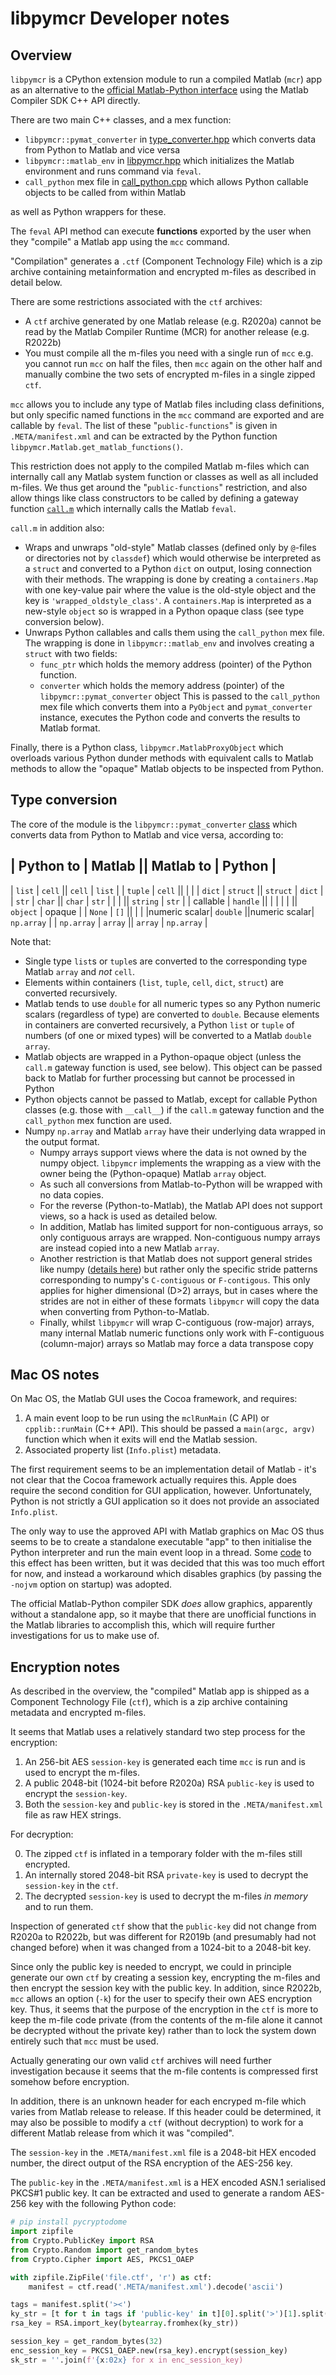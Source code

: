 # libpymcr Developer notes

## Overview

`libpymcr` is a CPython extension module to run a compiled Matlab (`mcr`) app as an alternative to the
[official Matlab-Python interface](https://www.mathworks.com/help/compiler_sdk/python_packages.html)
using the Matlab Compiler SDK C++ API directly.

There are two main C++ classes, and a mex function:

* `libpymcr::pymat_converter` in [type_converter.hpp](../../src/type_converter.hpp)
  which converts data from Python to Matlab and vice versa
* `libpymcr::matlab_env` in [libpymcr.hpp](../../src/libpymcr.hpp)
  which initializes the Matlab environment and runs command via `feval`.
* `call_python` mex file in [call_python.cpp](../../src/call_python.cpp)
  which allows Python callable objects to be called from within Matlab

as well as Python wrappers for these.

The `feval` API method can execute **functions** exported by the user
when they "compile" a Matlab app using the `mcc` command.

"Compilation" generates a `.ctf` (Component Technology File)
which is a zip archive containing metainformation and encrypted m-files as described in detail below.

There are some restrictions associated with the `ctf` archives:

* A `ctf` archive generated by one Matlab release (e.g. R2020a)
  cannot be read by the Matlab Compiler Runtime (MCR) for another release (e.g. R2022b)
* You must compile all the m-files you need with a single run of `mcc`
  e.g. you cannot run `mcc` on half the files, then `mcc` again on the other half
  and manually combine the two sets of encrypted m-files in a single zipped `ctf`.

`mcc` allows you to include any type of Matlab files including class definitions,
but only specific named functions in the `mcc` command are exported and are callable by `feval`.
The list of these "`public-functions`" is given in `.META/manifest.xml` and can be extracted
by the Python function `libpymcr.Matlab.get_matlab_functions()`.

This restriction does not apply to the compiled Matlab m-files which can internally call
any Matlab system function or classes as well as all included m-files.
We thus get around the "`public-functions`" restriction,
and also allow things like class constructors to be called
by defining a gateway function [`call.m`](../../src/call.m)
which internally calls the Matlab `feval`.

`call.m` in addition also:

* Wraps and unwraps "old-style" Matlab classes
  (defined only by `@`-files or directories not by `classdef`) which would otherwise be
  interpreted as a `struct` and converted to a Python `dict` on output,
  losing connection with their methods.
  The wrapping is done by creating a `containers.Map` with one key-value pair where the
  value is the old-style object and the key is `'wrapped_oldstyle_class'`.
  A `containers.Map` is interpreted as a new-style `object` so is wrapped in a Python
  opaque class (see type conversion below).
* Unwraps Python callables and calls them using the `call_python` mex file.
  The wrapping is done in `libpymcr::matlab_env` and involves creating a `struct` with two fields:
  + `func_ptr` which holds the memory address (pointer) of the Python function.
  + `converter` which holds the memory address (pointer) of the `libpymcr::pymat_converter` object
  This is passed to the `call_python` mex file which converts them into a `PyObject`
  and `pymat_converter` instance, executes the Python code and converts the results to Matlab format.

Finally, there is a Python class, `libpymcr.MatlabProxyObject`
which overloads various Python dunder methods with equivalent calls to Matlab methods
to allow the "opaque" Matlab objects to be inspected from Python.


## Type conversion

The core of the module is the `libpymcr::pymat_converter` [class](../../src/type_converter.hpp)
which converts data from Python to Matlab and vice versa, according to:

| Python to    | Matlab   || Matlab to    | Python     |
--------------------------------------------------------
| `list`       | `cell`   || `cell`       | `list`     |
| `tuple`      | `cell`   ||              |            |
| `dict`       | `struct` || `struct`     | `dict`     |
| `str`        | `char`   || `char`       | `str`      |
|              |          || `string`     | `str`      |
| callable     | `handle` ||              |            |
|              |          || `object`     | opaque     |
| `None`       | `[]`     ||              |            |
|numeric scalar| `double` ||numeric scalar| `np.array` |
| `np.array`   | `array`  || `array`      | `np.array` |

Note that:

* Single type `list`s or `tuple`s are converted to the corresponding type Matlab `array` and _not_ `cell`.
* Elements within containers (`list`, `tuple`, `cell`, `dict`, `struct`) are converted recursively.
* Matlab tends to use `double` for all numeric types so any Python numeric scalars (regardless of type) are
  converted to `double`. Because elements in containers are converted recursively, a Python `list` or `tuple`
  of numbers (of one or mixed types) will be converted to a Matlab `double array`.
* Matlab objects are wrapped in a Python-opaque object (unless the `call.m` gateway function is used, see below).
  This object can be passed back to Matlab for further processing but cannot be processed in Python
* Python objects cannot be passed to Matlab, except for callable Python classes (e.g. those with `__call__`)
  if the `call.m` gateway function and the `call_python` mex function are used.
* Numpy `np.array` and Matlab `array` have their underlying data wrapped in the output format.
    + Numpy arrays support views where the data is not owned by the numpy object. `libpymcr` implements the
      wrapping as a view with the owner being the (Python-opaque) Matlab `array` object.
    + As such all conversions from Matlab-to-Python will be wrapped with no data copies.
    + For the reverse (Python-to-Matlab), the Matlab API does not support views, so a hack is used 
      as detailed below.
    + In addition, Matlab has limited support for non-contiguous arrays, so only contiguous arrays are
      wrapped. Non-contiguous numpy arrays are instead copied into a new Matlab `array`.
    + Another restriction is that Matlab does not support general strides like numpy
      ([details here](https://numpy.org/doc/stable/reference/arrays.ndarray.html#internal-memory-layout-of-an-ndarray))
      but rather only the specific stride patterns corresponding to numpy's `C-contiguous` or `F-contigous`.
      This only applies for higher dimensional (D>2) arrays, but in cases where the strides are not
      in either of these formats `libpymcr` will copy the data when converting from Python-to-Matlab.
    + Finally, whilst `libpymcr` will wrap C-contiguous (row-major) arrays, many internal Matlab numeric
      functions only work with F-contiguous (column-major) arrays so Matlab may force a data transpose copy


## Mac OS notes

On Mac OS, the Matlab GUI uses the Cocoa framework, and requires:

1. A main event loop to be run using the `mclRunMain` (C API) or `cpplib::runMain` (C++ API).
   This should be passed a `main(argc, argv)` function which when it exits will end the Matlab session.
2. Associated property list (`Info.plist`) metadata.

The first requirement seems to be an implementation detail of Matlab -
it's not clear that the Cocoa framework actually requires this.
Apple does require the second condition for GUI application, however.
Unfortunately, Python is not strictly a GUI application so it does not provide an associated `Info.plist`.

The only way to use the approved API with Matlab graphics on Mac OS thus seems to be to
create a standalone executable "app" to then initialise the Python interpreter and
run the main event loop in a thread.
Some [code](https://github.com/pace-neutrons/libpymcr/commit/eec2a1cab354d5e0a6c71c2ef859a8caf93b9a15)
to this effect has been written,
but it was decided that this was too much effort for now,
and instead a workaround which disables graphics (by passing the `-nojvm` option on startup) was adopted.

The official Matlab-Python compiler SDK *does* allow graphics, apparently without a standalone app,
so it maybe that there are unofficial functions in the Matlab libraries to accomplish this,
which will require further investigations for us to make use of.


## Encryption notes

As described in the overview, the "compiled" Matlab app is shipped as a Component Technology File (`ctf`),
which is a zip archive containing metadata and encrypted m-files.

It seems that Matlab uses a relatively standard two step process for the encryption:

1. An 256-bit AES `session-key` is generated each time `mcc` is run and is used to encrypt the m-files.
2. A public 2048-bit (1024-bit before R2020a) RSA `public-key` is used to encrypt the `session-key`.
3. Both the `session-key` and `public-key` is stored in the `.META/manifest.xml` file as raw HEX strings.

For decryption:

0. The zipped `ctf` is inflated in a temporary folder with the m-files still encrypted.
1. An internally stored 2048-bit RSA `private-key` is used to decrypt the `session-key` in the `ctf`.
2. The decrypted `session-key` is used to decrypt the m-files _in memory_ and to run them.

Inspection of generated `ctf` show that the `public-key` did not change from R2020a to R2022b,
but was different for R2019b (and presumably had not changed before)
when it was changed from a 1024-bit to a 2048-bit key.

Since only the public key is needed to encrypt, we could in principle generate our own `ctf` by
creating a session key, encrypting the m-files and then encrypt the session key with the public key.
In addition, since R2022b, `mcc` allows an option (`-k`) for the user to specify their own AES encryption key.
Thus, it seems that the purpose of the encryption in the `ctf` is more to keep the m-file code private
(from the contents of the m-file alone it cannot be decrypted without the private key)
rather than to lock the system down entirely such that `mcc` must be used.

Actually generating our own valid `ctf` archives will need further investigation
because it seems that the m-file contents is compressed first somehow before encryption.

In addition, there is an unknown header for each encryped m-file which varies from Matlab release to release.
If this header could be determined, it may also be possible to modify a `ctf` (without decryption)
to work for a different Matlab release from which it was "compiled".

The `session-key` in the `.META/manifest.xml` file is a 2048-bit HEX encoded number,
the direct output of the RSA encryption of the AES-256 key.

The `public-key` in the `.META/manifest.xml` is a HEX encoded ASN.1 serialised PKCS#1 public key.
It can be extracted and used to generate a random AES-256 key with the following Python code:

```python
# pip install pycryptodome
import zipfile
from Crypto.PublicKey import RSA
from Crypto.Random import get_random_bytes
from Crypto.Cipher import AES, PKCS1_OAEP

with zipfile.ZipFile('file.ctf', 'r') as ctf:
    manifest = ctf.read('.META/manifest.xml').decode('ascii')

tags = manifest.split('><')
ky_str = [t for t in tags if 'public-key' in t][0].split('>')[1].split('<')[0]
rsa_key = RSA.import_key(bytearray.fromhex(ky_str))

session_key = get_random_bytes(32)
enc_session_key = PKCS1_OAEP.new(rsa_key).encrypt(session_key)
sk_str = ''.join(f'{x:02x} for x in enc_session_key)
```
